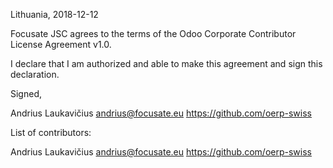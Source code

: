 Lithuania, 2018-12-12

Focusate JSC agrees to the terms of the Odoo Corporate Contributor License
Agreement v1.0.

I declare that I am authorized and able to make this agreement and sign this
declaration.

Signed,

Andrius Laukavičius andrius@focusate.eu https://github.com/oerp-swiss

List of contributors:

Andrius Laukavičius andrius@focusate.eu https://github.com/oerp-swiss
